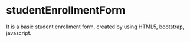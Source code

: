 # studentEnrollmentForm
It is a basic student enrollment form, created by using HTML5, bootstrap, javascript.
